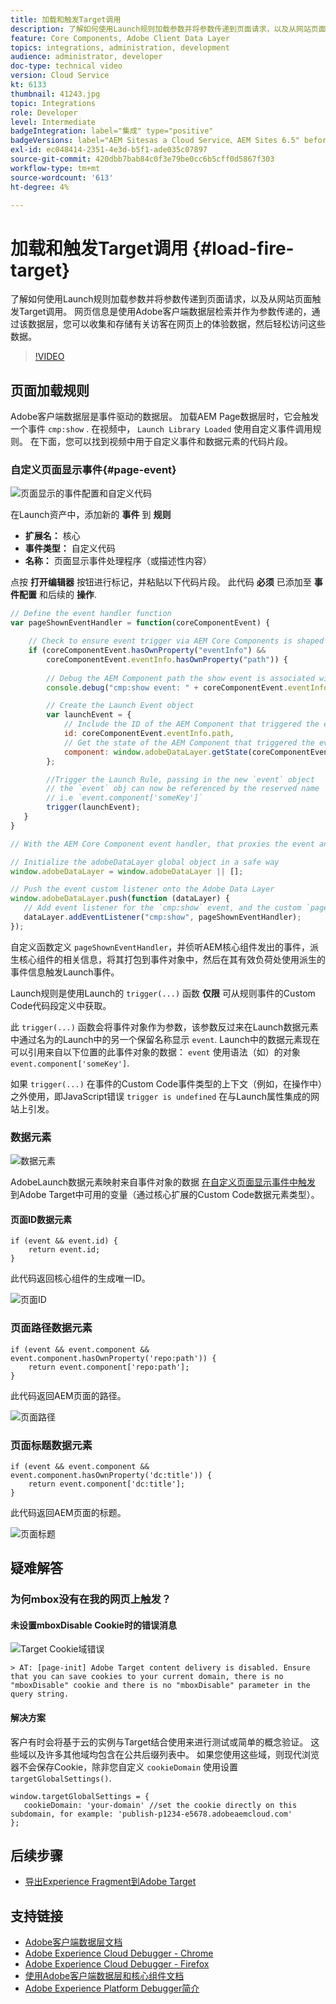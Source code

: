 ```yaml
---
title: 加载和触发Target调用
description: 了解如何使用Launch规则加载参数并将参数传递到页面请求，以及从网站页面触发Target调用。 使用Adobe客户端数据层可检索页面信息并将其作为参数传递，这样您便可以收集和存储有关访客在网页上的体验数据，然后轻松访问这些数据。
feature: Core Components, Adobe Client Data Layer
topics: integrations, administration, development
audience: administrator, developer
doc-type: technical video
version: Cloud Service
kt: 6133
thumbnail: 41243.jpg
topic: Integrations
role: Developer
level: Intermediate
badgeIntegration: label="集成" type="positive"
badgeVersions: label="AEM Sitesas a Cloud Service、AEM Sites 6.5" before-title="false"
exl-id: ec048414-2351-4e3d-b5f1-ade035c07897
source-git-commit: 420dbb7bab84c0f3e79be0cc6b5cff0d5867f303
workflow-type: tm+mt
source-wordcount: '613'
ht-degree: 4%

---
```


# 加载和触发Target调用 {#load-fire-target}

了解如何使用Launch规则加载参数并将参数传递到页面请求，以及从网站页面触发Target调用。 网页信息是使用Adobe客户端数据层检索并作为参数传递的，通过该数据层，您可以收集和存储有关访客在网页上的体验数据，然后轻松访问这些数据。

>[!VIDEO](https://video.tv.adobe.com/v/41243?quality=12&learn=on)

## 页面加载规则

Adobe客户端数据层是事件驱动的数据层。 加载AEM Page数据层时，它会触发一个事件 `cmp:show` . 在视频中， `Launch Library Loaded` 使用自定义事件调用规则。 在下面，您可以找到视频中用于自定义事件和数据元素的代码片段。

### 自定义页面显示事件{#page-event}

![页面显示的事件配置和自定义代码](assets/load-and-fire-target-call.png)

在Launch资产中，添加新的 **事件** 到 **规则**

+ __扩展名：__ 核心
+ __事件类型：__ 自定义代码
+ __名称：__ 页面显示事件处理程序（或描述性内容）

点按 __打开编辑器__ 按钮进行标记，并粘贴以下代码片段。 此代码 __必须__ 已添加至 __事件配置__ 和后续的 __操作__.

```javascript
// Define the event handler function
var pageShownEventHandler = function(coreComponentEvent) {

    // Check to ensure event trigger via AEM Core Components is shaped correctly
    if (coreComponentEvent.hasOwnProperty("eventInfo") && 
        coreComponentEvent.eventInfo.hasOwnProperty("path")) {
    
        // Debug the AEM Component path the show event is associated with
        console.debug("cmp:show event: " + coreComponentEvent.eventInfo.path);

        // Create the Launch Event object
        var launchEvent = {
            // Include the ID of the AEM Component that triggered the event
            id: coreComponentEvent.eventInfo.path,
            // Get the state of the AEM Component that triggered the event           
            component: window.adobeDataLayer.getState(coreComponentEvent.eventInfo.path)
        };

        //Trigger the Launch Rule, passing in the new `event` object
        // the `event` obj can now be referenced by the reserved name `event` by other Launch data elements
        // i.e `event.component['someKey']`
        trigger(launchEvent);
   }
}

// With the AEM Core Component event handler, that proxies the event and relevant information to Adobe Launch, defined above...

// Initialize the adobeDataLayer global object in a safe way
window.adobeDataLayer = window.adobeDataLayer || [];

// Push the event custom listener onto the Adobe Data Layer
window.adobeDataLayer.push(function (dataLayer) {
   // Add event listener for the `cmp:show` event, and the custom `pageShownEventHandler` function as the callback
   dataLayer.addEventListener("cmp:show", pageShownEventHandler);
});
```

自定义函数定义 `pageShownEventHandler`，并侦听AEM核心组件发出的事件，派生核心组件的相关信息，将其打包到事件对象中，然后在其有效负荷处使用派生的事件信息触发Launch事件。

Launch规则是使用Launch的 `trigger(...)` 函数 __仅限__ 可从规则事件的Custom Code代码段定义中获取。

此 `trigger(...)` 函数会将事件对象作为参数，该参数反过来在Launch数据元素中通过名为的Launch中的另一个保留名称显示 `event`. Launch中的数据元素现在可以引用来自以下位置的此事件对象的数据： `event` 使用语法（如）的对象 `event.component['someKey']`.

如果 `trigger(...)` 在事件的Custom Code事件类型的上下文（例如，在操作中）之外使用，即JavaScript错误 `trigger is undefined` 在与Launch属性集成的网站上引发。


### 数据元素

![数据元素](assets/data-elements.png)

AdobeLaunch数据元素映射来自事件对象的数据 [在自定义页面显示事件中触发](#page-event) 到Adobe Target中可用的变量（通过核心扩展的Custom Code数据元素类型）。

#### 页面ID数据元素

```
if (event && event.id) {
    return event.id;
}
```

此代码返回核心组件的生成唯一ID。

![页面ID](assets/pageid.png)

### 页面路径数据元素

```
if (event && event.component && event.component.hasOwnProperty('repo:path')) {
    return event.component['repo:path'];
}
```

此代码返回AEM页面的路径。

![页面路径](assets/pagepath.png)

### 页面标题数据元素

```
if (event && event.component && event.component.hasOwnProperty('dc:title')) {
    return event.component['dc:title'];
}
```

此代码返回AEM页面的标题。

![页面标题](assets/pagetitle.png)

## 疑难解答

### 为何mbox没有在我的网页上触发？

#### 未设置mboxDisable Cookie时的错误消息

![Target Cookie域错误](assets/target-cookie-error.png)

```
> AT: [page-init] Adobe Target content delivery is disabled. Ensure that you can save cookies to your current domain, there is no "mboxDisable" cookie and there is no "mboxDisable" parameter in the query string.
```

#### 解决方案

客户有时会将基于云的实例与Target结合使用来进行测试或简单的概念验证。 这些域以及许多其他域均包含在公共后缀列表中。
如果您使用这些域，则现代浏览器不会保存Cookie，除非您自定义 `cookieDomain` 使用设置 `targetGlobalSettings()`.

```
window.targetGlobalSettings = {  
   cookieDomain: 'your-domain' //set the cookie directly on this subdomain, for example: 'publish-p1234-e5678.adobeaemcloud.com'
};
```

## 后续步骤

+ [导出Experience Fragment到Adobe Target](./export-experience-fragment-target.md)

## 支持链接

+ [Adobe客户端数据层文档](https://github.com/adobe/adobe-client-data-layer/wiki)
+ [Adobe Experience Cloud Debugger - Chrome](https://chrome.google.com/webstore/detail/adobe-experience-platform/bfnnokhpnncpkdmbokanobigaccjkpob)
+ [Adobe Experience Cloud Debugger - Firefox](https://addons.mozilla.org/en-US/firefox/addon/adobe-experience-platform-dbg/)
+ [使用Adobe客户端数据层和核心组件文档](https://experienceleague.adobe.com/docs/experience-manager-core-components/using/developing/data-layer/overview.html)
+ [Adobe Experience Platform Debugger简介](https://experienceleague.adobe.com/docs/platform-learn/data-collection/debugger/overview.html)

